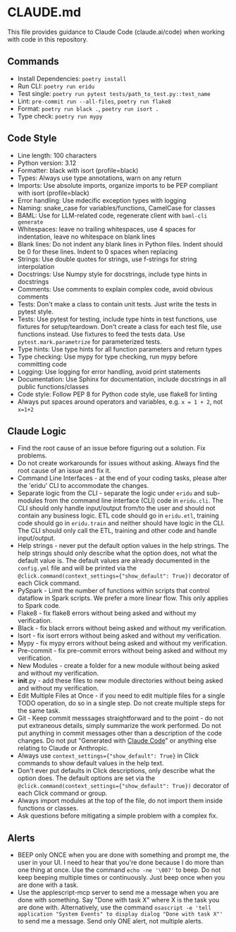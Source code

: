 # CLAUDE.md

This file provides guidance to Claude Code (claude.ai/code) when working with code in this repository.

## Commands

- Install Dependencies: `poetry install`
- Run CLI: `poetry run eridu`
- Test single: `poetry run pytest tests/path_to_test.py::test_name`
- Lint: `pre-commit run --all-files`, `poetry run flake8`
- Format: `poetry run black .`, `poetry run isort .`
- Type check: `poetry run mypy`

## Code Style

- Line length: 100 characters
- Python version: 3.12
- Formatter: black with isort (profile=black)
- Types: Always use type annotations, warn on any return
- Imports: Use absolute imports, organize imports to be PEP compliant with isort (profile=black)
- Error handling: Use mdecific exception types with logging
- Naming: snake_case for variables/functions, CamelCase for classes
- BAML: Use for LLM-related code, regenerate client with `baml-cli generate`
- Whitespaces: leave no trailing whitespaces, use 4 spaces for indentation, leave no whitespace on blank lines
- Blank lines: Do not indent any blank lines in Python files. Indent should be 0 for these lines. Indent to 0 spaces when replacing 
- Strings: Use double quotes for strings, use f-strings for string interpolation
- Docstrings: Use Numpy style for docstrings, include type hints in docstrings
- Comments: Use comments to explain complex code, avoid obvious comments
- Tests: Don't make a class to contain unit tests. Just write the tests in pytest style.
- Tests: Use pytest for testing, include type hints in test functions, use fixtures for setup/teardown. Don't create a class for each test file, use functions instead. Use fixtures to feed the tests data. Use `pytest.mark.parametrize` for parameterized tests.
- Type hints: Use type hints for all function parameters and return types
- Type checking: Use mypy for type checking, run mypy before committing code
- Logging: Use logging for error handling, avoid print statements
- Documentation: Use Sphinx for documentation, include docstrings in all public functions/classes
- Code style: Follow PEP 8 for Python code style, use flake8 for linting
- Always put spaces around operators and variables, e.g. `x = 1 + 2`, not `x=1+2`

## Claude Logic

- Find the root cause of an issue before figuring out a solution. Fix problems.
- Do not create workarounds for issues without asking. Always find the root cause of an issue and fix it.
- Command Line Interfaces - at the end of your coding tasks, please alter the 'eridu' CLI to accommodate the changes.
- Separate logic from the CLI - separate the logic under `eridu` and sub-modules from the command line interface (CLI) code in `eridu.cli`. The CLI should only handle input/output from/to the user and should not contain any business logic. ETL code should go in `eridu.etl`, training code should go in `eridu.train` and neither should have logic in the CLI. The CLI should only call the ETL, training and other code and handle input/output.
- Help strings - never put the default option values in the help strings. The help strings should only describe what the option does, not what the default value is. The default values are already documented in the `config.yml` file and will be printed via the `@click.command(context_settings={"show_default": True})` decorator of each Click command.
- PySpark - Limit the number of functions within scripts that control dataflow in Spark scripts. We prefer a more linear flow. This only applies to Spark code.
- Flake8 - fix flake8 errors without being asked and without my verification.
- Black - fix black errors without being asked and without my verification.
- Isort - fix isort errors without being asked and without my verification.
- Mypy - fix mypy errors without being asked and without my verification.
- Pre-commit - fix pre-commit errors without being asked and without my verification.
- New Modules - create a folder for a new module without being asked and without my verification.
- __init__.py - add these files to new module directories without being asked and without my verification.
- Edit Multiple Files at Once - if you need to edit multiple files for a single TODO operation, do so in a single step. Do not create multiple steps for the same task.
- Git - Keep commit messsages straightforward and to the point - do not put extraneous details, simply summarize the work performed. Do not put anything in commit messages other than a description of the code changes. Do not put "Generated with [Claude Code](https://claude.ai/code)" or anything else relating to Claude or Anthropic.
- Always use `context_settings={"show_default": True}` in Click commands to show default values in the help text.
- Don't ever put defaults in Click descriptions, only describe what the option does. The default options are set via the `@click.command(context_settings={"show_default": True})` decorator of each Click command or group.
- Always import modules at the top of the file, do not import them inside functions or classes.
- Ask questions before mitigating a simple problem with a complex fix.

## Alerts

- BEEP only ONCE when you are done with something and prompt me, the user in your UI. I need to hear that you're done because I do more than one thing at once. Use the command `echo -ne '\007'` to beep. Do not keep beeping multiple times or continuously. Just beep once when you are done with a task.
- Use the applescript-mcp server to send me a message when you are done with something. Say "Done with task X" where X is the task you are done with. Alternatively, use the command `osascript -e 'tell application "System Events" to display dialog "Done with task X"'` to send me a message. Send only ONE alert, not multiple alerts.
